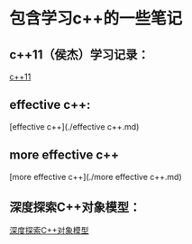 # 包含学习c++的一些笔记

## c++11（侯杰）学习记录：

[c++11](./c++11.md)

## effective c++:

[effective c++](./effective c++.md)

## more effective c++

[more effective c++](./more effective c++.md)

## 深度探索C++对象模型：

[深度探索C++对象模型](./深入探索c++对象模型.md)

